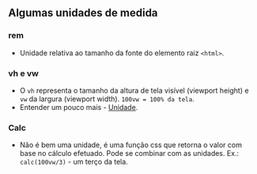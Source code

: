 ## Algumas unidades de medida

### rem
- Unidade relativa ao tamanho da fonte do elemento raiz `<html>`.

### vh e vw
- O `vh` representa o tamanho da altura de tela visível (viewport height) e `vw` da largura (viewport width). `100vw = 100% da tela`.
- Entender um pouco mais - [Unidade](https://developer.mozilla.org/en-US/docs/Learn_web_development/Core/Styling_basics/Values_and_units).

### Calc
- Não é bem uma unidade, é uma função css que retorna o valor com base no cálculo efetuado. Pode se combinar com as unidades. Ex.: `calc(100vw/3)` - um terço da tela.